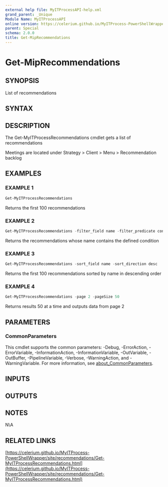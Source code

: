 ```yaml
---
external help file: MyITProcessAPI-help.xml
grand_parent: _Unique
Module Name: MyITProcessAPI
online version: https://celerium.github.io/MyITProcess-PowerShellWrapper/site/_Unique/Get-MipRecommendations.html
parent: Special
schema: 2.0.0
title: Get-MipRecommendations
---
```


# Get-MipRecommendations

## SYNOPSIS
List of recommendations

## SYNTAX

## DESCRIPTION
The Get-MyITProcessRecommendations cmdlet gets a list of recommendations

Meetings are located under Strategy \> Client \> Menu \> Recommendation backlog

## EXAMPLES

### EXAMPLE 1
```powershell
Get-MyITProcessRecommendations
```

Returns the first 100 recommendations

### EXAMPLE 2
```powershell
Get-MyITProcessRecommendations -filter_field name -filter_predicate contains -filter_condition 'Celerium'
```

Returns the recommendations whose name contains the defined condition

### EXAMPLE 3
```powershell
Get-MyITProcessRecommendations -sort_field name -sort_direction desc
```

Returns the first 100 recommendations sorted by name in descending order

### EXAMPLE 4
```powershell
Get-MyITProcessRecommendations -page 2 -pageSize 50
```

Returns results 50 at a time and outputs data from page 2

## PARAMETERS

### CommonParameters
This cmdlet supports the common parameters: -Debug, -ErrorAction, -ErrorVariable, -InformationAction, -InformationVariable, -OutVariable, -OutBuffer, -PipelineVariable, -Verbose, -WarningAction, and -WarningVariable. For more information, see [about_CommonParameters](http://go.microsoft.com/fwlink/?LinkID=113216).

## INPUTS

## OUTPUTS

## NOTES
N\A

## RELATED LINKS

[https://celerium.github.io/MyITProcess-PowerShellWrapper/site/recommendations/Get-MyITProcessRecommendations.html](https://celerium.github.io/MyITProcess-PowerShellWrapper/site/recommendations/Get-MyITProcessRecommendations.html)

